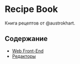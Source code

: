 # Recipe Book

Книга рецептов от @austrokhart.

## Содержание

- [Web Front-End](web-front-end/index.md)
- [Редакторы](editors/index.md)
